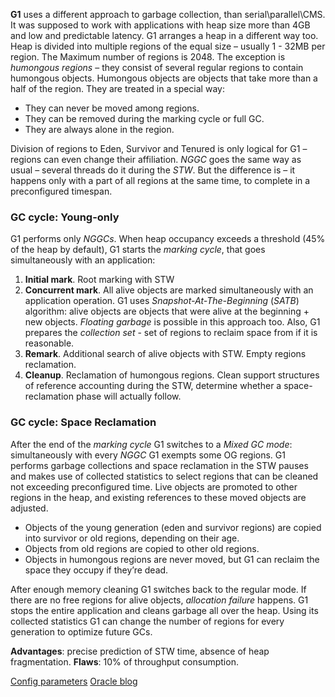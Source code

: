 **G1** uses a different approach to garbage collection, than serial\parallel\CMS. It was supposed to work with applications with heap size more than 4GB and low and predictable latency. G1 arranges a heap in a different way too. Heap is divided into multiple regions of the equal size – usually 1 - 32MB per region. The Maximum number of regions is 2048. The exception is *humongous regions* – they consist of several regular regions to contain humongous objects. Humongous objects are objects that take more than a half of the region. They are treated in a special way:

- They can never be moved among regions.
- They can be removed during the marking cycle or full GC.
- They are always alone in the region.

Division of regions to Eden, Survivor and Tenured is only logical for G1 – regions can even change their affiliation. *NGGC* goes the same way as usual – several threads do it during the *STW*. But the difference is – it happens only with a part of all regions at the same time, to complete in a preconfigured timespan.
### GC cycle: Young-only

G1 performs only *NGGCs*. When heap occupancy exceeds a threshold (45% of the heap by default), G1 starts the *marking cycle*, that goes simultaneously with an application:
1. **Initial mark**. Root marking with STW
2. **Concurrent mark**. All alive objects are marked simultaneously with an application operation. G1 uses *Snapshot-At-The-Beginning* (*SATB*) algorithm: alive objects are objects that were alive at the beginning + new objects. *Floating garbage* is possible in this approach too. Also, G1 prepares the *collection set* - set of regions to reclaim space from if it is reasonable. 
3. **Remark**. Additional search of alive objects with STW. Empty regions reclamation.
4. **Cleanup**. Reclamation of humongous regions. Clean support structures of reference accounting during the STW, determine whether a space-reclamation phase will actually follow. 
### GC cycle: Space Reclamation

After the end of the *marking cycle* G1 switches to a *Mixed GC mode*: simultaneously with every *NGGC* G1 exempts some OG regions. G1 performs garbage collections and space reclamation in the STW pauses and makes use of collected statistics to select regions that can be cleaned not exceeding preconfigured time. Live objects are promoted to other regions in the heap, and existing references to these moved objects are adjusted. 

- Objects of the young generation (eden and survivor regions) are copied into survivor or old regions, depending on their age. 
- Objects from old regions are copied to other old regions.
- Objects in humongous regions are never moved, but G1 can reclaim the space they occupy if they’re dead.

After enough memory cleaning G1 switches back to the regular mode. If there are no free regions for alive objects, *allocation failure* happens. G1 stops the entire application and cleans garbage all over the heap. Using its collected statistics G1 can change the number of regions for every generation to optimize future GCs.

**Advantages**: precise prediction of STW time, absence of heap fragmentation.
**Flaws**: 10% of throughput consumption.

[Config parameters](https://blog.gceasy.io/2020/06/02/simple-effective-g1-gc-tuning-tips/)
[Oracle blog](https://docs.oracle.com/en/java/javase/17/gctuning/garbage-first-g1-garbage-collector1.html#GUID-F1BE86FA-3EDC-4D4F-BDB4-4B044AD83180)
